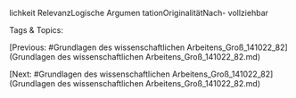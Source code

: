 lichkeit
RelevanzLogische 
Argumen
tationOriginalitätNach-
vollziehbar

   Tags & Topics:
   

[Previous: #Grundlagen des wissenschaftlichen Arbeitens_Groß_141022_82](Grundlagen des wissenschaftlichen Arbeitens_Groß_141022_82.md)

[Next: #Grundlagen des wissenschaftlichen Arbeitens_Groß_141022_82](Grundlagen des wissenschaftlichen Arbeitens_Groß_141022_82.md)